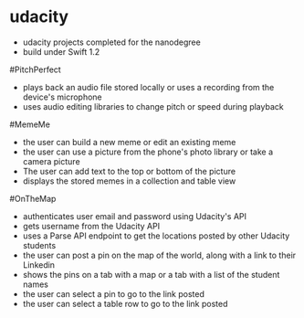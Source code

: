 # udacity
* udacity projects completed for the nanodegree
* build under Swift 1.2

#PitchPerfect
* plays back an audio file stored locally or uses a recording from the device's microphone
* uses audio editing libraries to change pitch or speed during playback

#MemeMe
* the user can build a new meme or edit an existing meme
* the user can use a picture from the phone's photo library or take a camera picture
* The user can add text to the top or bottom of the picture
* displays the stored memes in a collection and table view

#OnTheMap
* authenticates user email and password using Udacity's API
* gets username from the Udacity API
* uses a Parse API endpoint to get the locations posted by other Udacity students
* the user can post a pin on the map of the world, along with a link to their Linkedin
* shows the pins on a tab with a map or a tab with a list of the student names 
* the user can select a pin to go to the link posted
* the user can select a table row to go to the link posted
